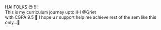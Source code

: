 HAI FOLKS 😍 !!!<br>
This is my curriculum journey upto II-I @Griet<br>
with CGPA 9.5 🥳 I hope u r support help me achieve rest of the sem like this only...🤗
